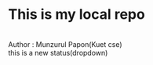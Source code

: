 # This is my local repo
<br>
Author : Munzurul Papon(Kuet cse)

<br>
this is a  new status(dropdown)
